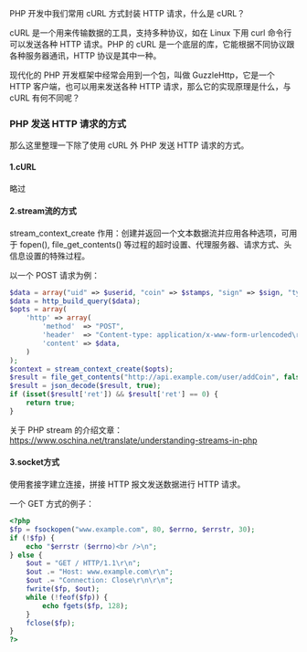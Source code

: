 PHP 开发中我们常用 cURL 方式封装 HTTP 请求，什么是 cURL？

cURL 是一个用来传输数据的工具，支持多种协议，如在 Linux 下用 curl 命令行可以发送各种 HTTP 请求。PHP 的 cURL 是一个底层的库，它能根据不同协议跟各种服务器通讯，HTTP 协议是其中一种。


现代化的 PHP 开发框架中经常会用到一个包，叫做 GuzzleHttp，它是一个 HTTP 客户端，也可以用来发送各种 HTTP 请求，那么它的实现原理是什么，与 cURL 有何不同呢？

### PHP 发送 HTTP 请求的方式
那么这里整理一下除了使用 cURL 外 PHP 发送 HTTP 请求的方式。

#### 1.cURL
略过

#### 2.stream流的方式
stream_context_create 作用：创建并返回一个文本数据流并应用各种选项，可用于 fopen(), file_get_contents() 等过程的超时设置、代理服务器、请求方式、头信息设置的特殊过程。

以一个 POST 请求为例：

```php
$data = array("uid" => $userid, "coin" => $stamps, "sign" => $sign, "type" => 'vip_act_chaihongbao');
$data = http_build_query($data);
$opts = array(
    'http' => array(
        'method'  => "POST",
        'header'  => "Content-type: application/x-www-form-urlencoded\r\nContent-length:" . strlen($data) . "\r\n",
        'content' => $data,
    )
);
$context = stream_context_create($opts);
$result = file_get_contents("http://api.example.com/user/addCoin", false, $context);
$result = json_decode($result, true);
if (isset($result['ret']) && $result['ret'] == 0) {
    return true;
}
```
关于 PHP stream 的介绍文章：
https://www.oschina.net/translate/understanding-streams-in-php

#### 3.socket方式
使用套接字建立连接，拼接 HTTP 报文发送数据进行 HTTP 请求。

一个 GET 方式的例子：
```php
<?php
$fp = fsockopen("www.example.com", 80, $errno, $errstr, 30);
if (!$fp) {
    echo "$errstr ($errno)<br />\n";
} else {
    $out = "GET / HTTP/1.1\r\n";
    $out .= "Host: www.example.com\r\n";
    $out .= "Connection: Close\r\n\r\n";
    fwrite($fp, $out);
    while (!feof($fp)) {
        echo fgets($fp, 128);
    }
    fclose($fp);
}
?>
```
